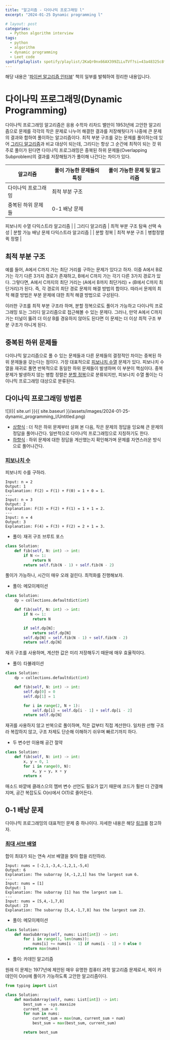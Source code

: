 ```yaml
---
title: "알고리즘 - 다이나믹 프로그래밍 l"
excerpt: "2024-01-25 Dynamic programming l"

# layout: post
categories:
  - Python algorithm interview
tags:
  - python
  - algorithm
  - dynamic programming
  - Leet code
spotifyplaylist: spotify/playlist/2KaQr0nx66AX399ZLLuTVf?si=43a48325c8fc4b16
---
```

해당 내용은 '[파이썬 알고리즘 인터뷰](https://product.kyobobook.co.kr/detail/S000001932748)' 책의 일부를 발췌하여 정리한 내용입니다.

# 다이나믹 프로그래밍(Dynamic Programming)

다이나믹 프로그래밍 알고리즘은 응용 수학자 리차드 밸만이 1953년에 고안한 알고리즘으로 문제를 각각의 작은 문제로 나누어 해결한 결과를 저장해둿다가 나중에 큰 문제의 결과와 합하여 풀이하는 알고리즘이다. 최적 부분 구조를 갖는 문제를 풀이하는데 있어 [그리디 알고리즘](https://junstar21.github.io/python%20algorithm%20interview/greedy_algorithm_l/)과 비교 대상이 되는데, 그리디는 항상 그 순간에 최적이 되는 것 위주로 풀이가 된다면 다이나믹 프로그래밍은 중복된 하위 문제들(Overlapping Subproblem)의 결과를 저장해뒀가가 풀이해 나간다는 차이가 있다.

| 알고리즘 | 풀이 가능한 문제들의 특징 | 풀이 가능한 문제 및 알고리즘 |
| --- | --- | --- |
| 다이나믹 프로그래밍 | 최적 부분 구조
중복된 하위 문제들 | 0-1 배낭 문제
피보나치 수열
다익스트라 알고리즘 |
| 그리디 알고리즘 | 최적 부분 구조
탐욕 선택 속성 | 분할 가능 배낭 문제
다익스트라 알고리즘 |
| 분할 정복 | 최적 부분 구조 | 병합정렬
퀵 정렬 |

## 최적 부분 구조

예를 들어, A에서 C까지 가는 최단 거리를 구하는 문제가 있다고 하자. 이중 A에서 B로 가는 각기 다른 3가지 경로가 존재하고, B에서 C까지 가는 각기 다른 3가지 경로가 있다. 그렇다면, A에서 C까지의 최단 거리는 (A에서 B까지 최단거리) + (B에서 C까지 최단거리)가 된다. 즉, 각 경로의 최단 경로 문제의 해결 방법의 합이다. 따라서 문제의 최적 해결 방법은 부분 문제에 대한 최적 해결 방법으로 구성된다.

이러한 구조를 최적 부분 구조라 하며, 분할 정복으로도 풀이가 가능하고 다이나믹 프로그래밍 또는 그리디 알고리즘으로 접근해볼 수 있는 문제다. 그러나, 만약 A에서 C까지 가는 터널이 뚫려 더 이상 B를 경유하지 않아도 된다면 이 문제는 더 이상 최적 구조 부분 구조가 아니게 된다.

## 중복된 하위 문제들

다이나믹 알고리즘으로 풀 수 있는 문제들과 다른 문제들의 결정적인 차이는 중복된 하위 문제들을 갖는다는 점이다. 가장 대표적으로 [피보나치 수열](https://namu.wiki/w/%ED%94%BC%EB%B3%B4%EB%82%98%EC%B9%98%20%EC%88%98%EC%97%B4) 문제가 있다. 피보나치 수열을 재귀로 풀면 반복적으로 동일한 하위 문제들이 발생하며 이 부분이 핵심이다. 중복 문제가 발생하지 않는 병합 정렬은 [분할 정복](https://junstar21.github.io/python%20algorithm%20interview/devide_and_conquer/)으로 분류되지만, 피보나치 수열 풀이는 다이나믹 프로그래밍 대상으로 분류된다.

## 다이나믹 프로그래밍 방법론

![]({{ site.url }}{{ site.baseurl }}/assets/images/2024-01-25-dynamic_programming_l/Untitled.png)

- [상향식](https://namu.wiki/w/%EB%8F%99%EC%A0%81%20%EA%B3%84%ED%9A%8D%EB%B2%95#s-2.2.2) : 더 작은 하위 문제부터 살펴 본 다음, 작은 문제의 정답을 잉요해 큰 문제의 정답을 풀어나간다. 일반적으로 다이나믹 프로그래밍으로 지칭하기도 한다.
- [하향식](https://namu.wiki/w/%EB%A9%94%EB%AA%A8%EC%9D%B4%EC%A0%9C%EC%9D%B4%EC%85%98#s-2.2) : 하위 문제에 대한 정답을 계산했는지 확인해가며 문제를 자연스러운 방식으로 풀어나간다.

### [피보나치 수](https://leetcode.com/problems/fibonacci-number/)

피보나치 수를 구하라.

```
Input: n = 2
Output: 1
Explanation: F(2) = F(1) + F(0) = 1 + 0 = 1.
---
Input: n = 3
Output: 2
Explanation: F(3) = F(2) + F(1) = 1 + 1 = 2.
---
Input: n = 4
Output: 3
Explanation: F(4) = F(3) + F(2) = 2 + 1 = 3.
```

- 풀이: 재귀 구조 브루트 포스

```python
class Solution:
    def fib(self, N: int) -> int:
        if N <= 1:
            return N
        return self.fib(N - 1) + self.fib(N - 2)
```

풀이가 가능하나, 시간이 매우 오래 걸린다. 최적화를 진행해보자.

- 풀이: 메모이제이션

```python
class Solution:
    dp = collections.defaultdict(int)

    def fib(self, N: int) -> int:
        if N <= 1:
            return N

        if self.dp[N]:
            return self.dp[N]
        self.dp[N] = self.fib(N - 1) + self.fib(N - 2)
        return self.dp[N]
```

재귀 구조를 사용하며, 계산한 값은 미리 저장해두기 때문에 매우 효율적이다.

- 풀이: 타뷸레이션

```python
class Solution:
    dp = collections.defaultdict(int)

    def fib(self, N: int) -> int:
        self.dp[0] = 0
        self.dp[1] = 1

        for i in range(2, N + 1):
            self.dp[i] = self.dp[i - 1] + self.dp[i - 2]
        return self.dp[N]
```

재귀를 사용하지 않고 반복으로 풀이하며, 작은 값부터 직접 계산한다. 일차원 선형 구조라 복잡하지 않고, 구조 차제도 단순해 이해하기 쉬우며 빠르기까지 하다.

- 두 변수만 이용해 공간 절약

```python
class Solution:
    def fib(self, N: int) -> int:
        x, y = 0, 1
        for i in range(0, N):
            x, y = y, x + y
        return x
```

매소드 바깥에 클래스으의 멤버 변수 선언도 필요가 없기 때문에 코드가 훨씬 더 간결해지며, 공간 복잡도도  O(n)에서 O(1)로 줄어든다.

## 0-1 배낭 문제

다이나믹 프로그래밍의 대표적인 문제 중 하나이다. 자세한 내용은 해당 [링크](https://namu.wiki/w/%EB%B0%B0%EB%82%AD%20%EB%AC%B8%EC%A0%9C#toc)를 참고하자.

### [최대 서브 배열](https://leetcode.com/problems/maximum-subarray/)

합이 최대가 되는 연속 서브 배열을 찾아 합을 리턴하라.

```
Input: nums = [-2,1,-3,4,-1,2,1,-5,4]
Output: 6
Explanation: The subarray [4,-1,2,1] has the largest sum 6.
---
Input: nums = [1]
Output: 1
Explanation: The subarray [1] has the largest sum 1.
---
Input: nums = [5,4,-1,7,8]
Output: 23
Explanation: The subarray [5,4,-1,7,8] has the largest sum 23.
```

- 풀이: 메모이제이션

```python
class Solution:
    def maxSubArray(self, nums: List[int]) -> int:
        for i in range(1, len(nums)):
            nums[i] += nums[i - 1] if nums[i - 1] > 0 else 0
        return max(nums)
```

- 풀이: 카데인 알고리즘

원래 이 문제는 1977년에 제안된 매우 유명한 컴퓨터 과학 알고리즘 문제로서, 제이 카데인이 O(n)에 풀이가 가능하도록 고안한 알고리즘이다.

```python
from typing import List

class Solution:
    def maxSubArray(self, nums: List[int]) -> int:
        best_sum = -sys.maxsize
        current_sum = 0
        for num in nums:
            current_sum = max(num, current_sum + num)
            best_sum = max(best_sum, current_sum)

        return best_sum
```